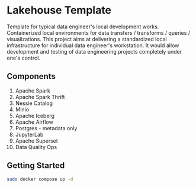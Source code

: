 # Lakehouse Template

Template for typical data engineer's local development works. Containerized local environments for data transfers / transforms / queries / visualizations. This project aims at delivering a standardized local infrastructure for individual data engineer's workstation. It would allow development and testing of data engineering projects completely under one's control.

## Components

1. Apache Spark
2. Apache Spark Thrift
3. Nessie Catalog
4. Minio
5. Apache Iceberg
6. Apache Airflow
7. Postgres - metadata only
8. JupyterLab
9. Apache Superset
10. Data Quality Ops

## Getting Started

```bash
sudo docker compose up -d
```
